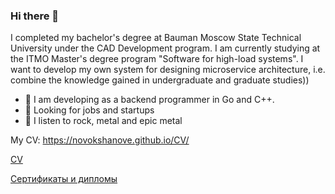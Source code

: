 ### Hi there 👋

I completed my bachelor's degree at Bauman Moscow State Technical University under the CAD Development program. I am currently studying at the ITMO Master's degree program "Software for high-load systems".  I want to develop my own system for designing microservice architecture, i.e. combine the knowledge gained in undergraduate and graduate studies))

- 👾 I am developing as a backend programmer in Go and C++.
- 🔭 Looking for jobs and startups
- 🎸 I listen to rock, metal and epic metal

My CV: https://novokshanove.github.io/CV/
<!--
**NovokshanovE/NovokshanovE** is a ✨ _special_ ✨ repository because its `README.md` (this file) appears on your GitHub profile.

Here are some ideas to get you started:

- 🔭 I’m currently working on ...
- 🌱 I’m currently learning ...
- 👯 I’m looking to collaborate on ...
- 🤔 I’m looking for help with ...
- 💬 Ask me about ...
- 📫 How to reach me: ...
- 😄 Pronouns: ...
- ⚡ Fun fact: ...
-->




[CV](https://novokshanove.github.io/CV/)


[Сертификаты и дипломы](https://github.com/NovokshanovE/Progress)


